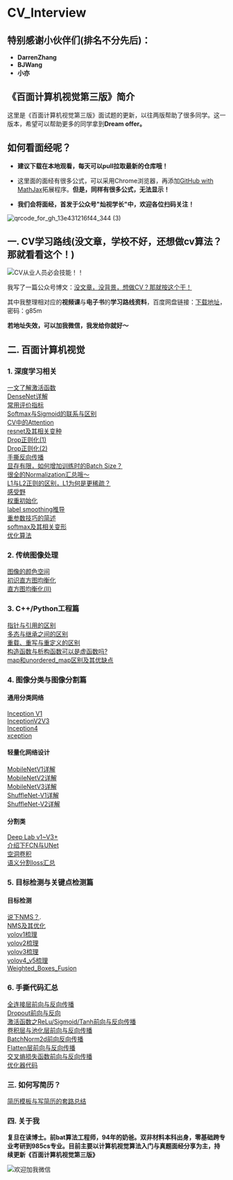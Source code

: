 # CV_Interview

## 特别感谢小伙伴们(排名不分先后)：
- **DarrenZhang**
- **BJWang**
- **小亦**

## 《百面计算机视觉第三版》简介


这里是《百面计算机视觉第三版》面试题的更新，以往两版帮助了很多同学。这一版本，希望可以帮助更多的同学拿到**Dream offer。**

## 如何看面经呢？
- **建议下载在本地观看，每天可以pull拉取最新的仓库哦！**

- 这里面的面经有很多公式，可以采用Chrome浏览器，再添加[GitHub with MathJax](https://chrome.google.com/webstore/detail/github-with-mathjax/ioemnmodlmafdkllaclgeombjnmnbima/related)拓展程序。**但是，同样有很多公式，无法显示！**


- **我们会将面经，首发于公众号"灿视学长"中，欢迎各位扫码关注！**


![qrcode_for_gh_13e431216f44_344 (3)](https://user-images.githubusercontent.com/47493620/118230064-9ff02200-b4bf-11eb-8cfb-501824bf4ecf.jpg)

## 一. CV学习路线(没文章，学校不好，还想做cv算法？那就看看这个！)

![CV从业人员必会技能！！](https://user-images.githubusercontent.com/47493620/119588215-e8360b00-be02-11eb-8802-f1a840487c85.png)

我写了一篇公众号博文：[没文章，没背景，想做CV？那就按这个干！](https://mp.weixin.qq.com/s?__biz=MzkzNDIxMzE1NQ==&mid=2247485889&idx=1&sn=cc9e77174891a876264d087ba250c818&chksm=c241ea8df536639bb777b325bce49ef181d4ab2ea3f781b30ea964ae120e74f986ddbddbff0d&token=1223742475&lang=zh_CN#rd)

其中我整理相对应的**视频课**与**电子书**的**学习路线资料**，百度网盘链接：[下载地址](https://pan.baidu.com/s/1kOfOAKEhHByD2f2BTNEYFQ)，密码：g85m

**若地址失效，可以加我微信，我发给你就好～**



## 二. 百面计算机视觉

### 1. 深度学习相关
[一文了解激活函数](./深度学习基础/激活函数.md)    
[DenseNet详解](./深度学习基础/DenseNet.md)    
[常用评价指标](./深度学习基础/常用指标.md)   
[Softmax与Sigmoid的联系与区别](./深度学习基础/sigmoid与softmax的区别与联系.md)   
[CV中的Attention](./深度学习基础/CV中的Attention.md)  
[resnet及其相关变种](./深度学习基础/resnet.md)  
[Drop正则化(1)](./深度学习基础/dropout_1.md)  
[Drop正则化(2)](./深度学习基础/dropout_2.md)  
[手撕反向传播](./深度学习基础/bp举例.md)  
[显存有限，如何增加训练时的Batch Size？](./深度学习基础/enlarge_bs.md)  
[很全的Normalization汇总哦～](./深度学习基础/normalization.md)  
[L1与L2正则的区别，L1为何是更稀疏？](./深度学习基础/L1与L2正则的比较.md)  
[感受野](./深度学习基础/描述一下感受野.md)  
[权重初始化](./深度学习基础/权重初始化的方法.md)   
[label smoothing推导](./深度学习基础/labelsmoothing.md)  
[重参数技巧的简述](./深度学习基础/reparameter.md)  
[softmax及其相关变形](./深度学习基础/softmax及其相关变形.md)  
[优化算法](./深度学习基础/优化算法.md)  






### 2. 传统图像处理
[图像的颜色空间](./传统cv/颜色空间.md)  
[初识直方图均衡化](./传统cv/初识直方图均衡化.md)  
[直方图均衡化(II)](./传统cv/直方图均衡化(II).md)  



### 3. C++/Python工程篇

[指针与引用的区别](./C++与Python等工程篇/Pointer&References.md)  
[多态与继承之间的区别](./C++与Python等工程篇/Inheritance&Polymorphism.md)   
[重载、重写与重定义的区别](./C++与Python等工程篇/03.overload&override&redefine.md)   
[构造函数与析构函数可以是虚函数吗?](./C++与Python等工程篇/04.Constructors&Destructors.md)  
[map和unordered_map区别及其优缺点](./C++与Python等工程篇/map.md)



### 4. 图像分类与图像分割篇
#### 通用分类网络

[Inception V1](./图像分割与图像分类/InceptionV1.md)   
[InceptionV2V3](./图像分割与图像分类/InceptionV2V3.md)  
[Inception4](./图像分割与图像分类/Inception4.md)  
[xception](./图像分割与图像分类/xception.md)  
 
 

#### 轻量化网络设计
[MobileNetV1详解](./图像分割与图像分类/MobileNet-V1.md)  
[MobileNetV2详解](./图像分割与图像分类/MobileNet-V2.md)  
[MobileNetV3详解](./图像分割与图像分类/MobileNet-V3.md)  
[ShuffleNet-V1详解](./图像分割与图像分类/ShuffleNet-V1.md)  
[ShuffleNet-V2详解](./图像分割与图像分类/ShuffleNet-V2.md)  

#### 分割类
[Deep Lab v1~V3+](./图像分割与图像分类/DeepLab.md)  
[介绍下FCN与UNet](./图像分割与图像分类/fcn_unet.md)  
[空洞卷积](./图像分割与图像分类/空洞卷积.md)  
[语义分割loss汇总](./图像分割与图像分类/语义分割loss汇总.md)  

### 5. 目标检测与关键点检测篇
#### 目标检测
[说下NMS？](./目标检测与关键点检测/nms.md).   
[NMS及其优化](./目标检测与关键点检测/NMS及其优化.md)  
[yolov1梳理](./目标检测与关键点检测/yolov1.md)  
[yolov2梳理](./目标检测与关键点检测/yolov2.md)   
[yolov3梳理](./目标检测与关键点检测/yolov3.md)   
[yolov4_v5梳理](./目标检测与关键点检测/yolov4_v5.md)   
[Weighted_Boxes_Fusion](./目标检测与关键点检测/Weighted_Boxes_Fusion.md)  


### 6. 手撕代码汇总

[全连接层前向与反向传播](https://mp.weixin.qq.com/s?__biz=MzkzNDIxMzE1NQ==&mid=2247488876&idx=1&sn=7566b562e7ec92c7b45686c6c1ece52c&chksm=c241f620f5367f36c85c85a91dc81c068d900961c0a65dc202373427b6b11b0459e828973eeb&token=2036211154&lang=zh_CN#rd)  
[Dropout前向与反向](https://mp.weixin.qq.com/s?__biz=MzkzNDIxMzE1NQ==&mid=2247488876&idx=1&sn=7566b562e7ec92c7b45686c6c1ece52c&chksm=c241f620f5367f36c85c85a91dc81c068d900961c0a65dc202373427b6b11b0459e828973eeb&token=2036211154&lang=zh_CN#rd)  
[激活函数之ReLu/Sigmoid/Tanh前向与反向传播](https://mp.weixin.qq.com/s?__biz=MzkzNDIxMzE1NQ==&mid=2247488876&idx=1&sn=7566b562e7ec92c7b45686c6c1ece52c&chksm=c241f620f5367f36c85c85a91dc81c068d900961c0a65dc202373427b6b11b0459e828973eeb&token=2036211154&lang=zh_CN#rd)  
[卷积层与池化层前向与反向传播](https://mp.weixin.qq.com/s?__biz=MzkzNDIxMzE1NQ==&mid=2247488876&idx=1&sn=7566b562e7ec92c7b45686c6c1ece52c&chksm=c241f620f5367f36c85c85a91dc81c068d900961c0a65dc202373427b6b11b0459e828973eeb&token=2036211154&lang=zh_CN#rd)  
[BatchNorm2d前向反向传播](https://mp.weixin.qq.com/s?__biz=MzkzNDIxMzE1NQ==&mid=2247488876&idx=1&sn=7566b562e7ec92c7b45686c6c1ece52c&chksm=c241f620f5367f36c85c85a91dc81c068d900961c0a65dc202373427b6b11b0459e828973eeb&token=2036211154&lang=zh_CN#rd)  
[Flatten层前向与反向传播](https://mp.weixin.qq.com/s?__biz=MzkzNDIxMzE1NQ==&mid=2247488876&idx=1&sn=7566b562e7ec92c7b45686c6c1ece52c&chksm=c241f620f5367f36c85c85a91dc81c068d900961c0a65dc202373427b6b11b0459e828973eeb&token=2036211154&lang=zh_CN#rd)  
[交叉熵损失函数前向与反向传播](https://mp.weixin.qq.com/s?__biz=MzkzNDIxMzE1NQ==&mid=2247488876&idx=1&sn=7566b562e7ec92c7b45686c6c1ece52c&chksm=c241f620f5367f36c85c85a91dc81c068d900961c0a65dc202373427b6b11b0459e828973eeb&token=2036211154&lang=zh_CN#rd)  
[优化器代码](https://mp.weixin.qq.com/s?__biz=MzkzNDIxMzE1NQ==&mid=2247488876&idx=1&sn=7566b562e7ec92c7b45686c6c1ece52c&chksm=c241f620f5367f36c85c85a91dc81c068d900961c0a65dc202373427b6b11b0459e828973eeb&token=2036211154&lang=zh_CN#rd)  

### 三. 如何写简历？

[简历模板与写简历的套路总结](https://mp.weixin.qq.com/s?__biz=MzkzNDIxMzE1NQ==&mid=2247485095&idx=1&sn=b3fa4c5e87d2c883e4234a512b03f925&chksm=c241e5ebf5366cfd0e1e878d6f81cc441c39da645f53f470547a6e1ca8fad20d3de16f3055bb&token=507085599&lang=zh_CN#rd)

### 四. 关于我

**复旦在读博士。前bat算法工程师，94年的奶爸。双非材料本科出身，零基础跨专业考研到985cs专业。目前主要以计算机视觉算法入门与真题面经分享为主，持续更新《百面计算机视觉第三版》**


![欢迎加我微信](https://user-images.githubusercontent.com/47493620/118210526-14fe3000-b49d-11eb-8be1-ecc355fb11e2.jpeg)

